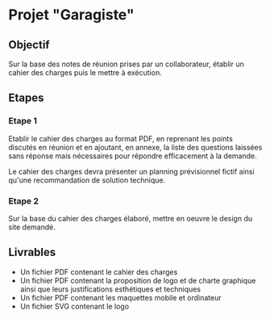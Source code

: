 # Projet "Garagiste"

## Objectif

Sur la base des notes de réunion prises par un collaborateur, établir un cahier des charges puis le mettre à exécution.

## Etapes

### Etape 1

Etablir le cahier des charges au format PDF, en reprenant les points discutés en réunion et en ajoutant, en annexe, la liste des questions laissées sans réponse mais nécessaires pour répondre efficacement à la demande.

Le cahier des charges devra présenter un planning prévisionnel fictif ainsi qu'une recommandation de solution technique.

### Etape 2

Sur la base du cahier des charges élaboré, mettre en oeuvre le design du site demandé.

## Livrables

- Un fichier PDF contenant le cahier des charges
- Un fichier PDF contenant la proposition de logo et de charte graphique ainsi que leurs justifications esthétiques et techniques
- Un fichier PDF contenant les maquettes mobile et ordinateur
- Un fichier SVG contenant le logo